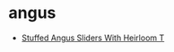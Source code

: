 # angus

 * [Stuffed Angus Sliders With Heirloom T](../index/s/stuffed-angus-sliders-with-heirloom-t.json)
